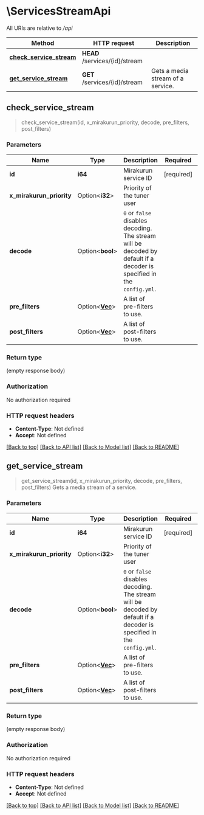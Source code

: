 # \ServicesStreamApi

All URIs are relative to */api*

Method | HTTP request | Description
------------- | ------------- | -------------
[**check_service_stream**](ServicesStreamApi.md#check_service_stream) | **HEAD** /services/{id}/stream | 
[**get_service_stream**](ServicesStreamApi.md#get_service_stream) | **GET** /services/{id}/stream | Gets a media stream of a service.



## check_service_stream

> check_service_stream(id, x_mirakurun_priority, decode, pre_filters, post_filters)


### Parameters


Name | Type | Description  | Required | Notes
------------- | ------------- | ------------- | ------------- | -------------
**id** | **i64** | Mirakurun service ID | [required] |
**x_mirakurun_priority** | Option<**i32**> | Priority of the tuner user |  |
**decode** | Option<**bool**> | `0` or `false` disables decoding.  The stream will be decoded by default if a decoder is specified in the `config.yml`. |  |
**pre_filters** | Option<[**Vec<String>**](String.md)> | A list of pre-filters to use. |  |
**post_filters** | Option<[**Vec<String>**](String.md)> | A list of post-filters to use. |  |

### Return type

 (empty response body)

### Authorization

No authorization required

### HTTP request headers

- **Content-Type**: Not defined
- **Accept**: Not defined

[[Back to top]](#) [[Back to API list]](../README.md#documentation-for-api-endpoints) [[Back to Model list]](../README.md#documentation-for-models) [[Back to README]](../README.md)


## get_service_stream

> get_service_stream(id, x_mirakurun_priority, decode, pre_filters, post_filters)
Gets a media stream of a service.

### Parameters


Name | Type | Description  | Required | Notes
------------- | ------------- | ------------- | ------------- | -------------
**id** | **i64** | Mirakurun service ID | [required] |
**x_mirakurun_priority** | Option<**i32**> | Priority of the tuner user |  |
**decode** | Option<**bool**> | `0` or `false` disables decoding.  The stream will be decoded by default if a decoder is specified in the `config.yml`. |  |
**pre_filters** | Option<[**Vec<String>**](String.md)> | A list of pre-filters to use. |  |
**post_filters** | Option<[**Vec<String>**](String.md)> | A list of post-filters to use. |  |

### Return type

 (empty response body)

### Authorization

No authorization required

### HTTP request headers

- **Content-Type**: Not defined
- **Accept**: Not defined

[[Back to top]](#) [[Back to API list]](../README.md#documentation-for-api-endpoints) [[Back to Model list]](../README.md#documentation-for-models) [[Back to README]](../README.md)

